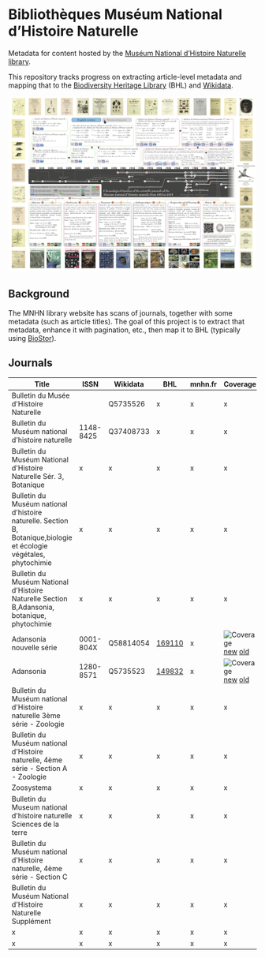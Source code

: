 # Bibliothèques Muséum National d’Histoire Naturelle

Metadata for content hosted by the [Muséum National d’Histoire Naturelle library](https://bibliotheques.mnhn.fr).

This repository tracks progress on extracting article-level metadata and mapping that to the [Biodiversity Heritage Library](https://www.biodiversitylibrary.org) (BHL) and [Wikidata](https://www.wikidata.org/wiki/Wikidata:Main_Page).

![image](https://github.com/rdmpage/bibliotheques-mnhn-fr/raw/main/reading/frise.png)

## Background

The MNHN library website has scans of journals, together with some metadata (such as article titles). The goal of this project is to extract that metadata, enhance it with pagination, etc., then map it to BHL (typically using [BioStor](https://biostor.org)).

## Journals

Title | ISSN | Wikidata | BHL | mnhn.fr | Coverage | Years 
-- | -- | -- | -- | -- | -- | --
Bulletin du Musée d'Histoire Naturelle | | Q5735526 | x | x | x| x
Bulletin du Muséum national d'histoire naturelle | 1148-8425 | Q37408733 | x | x | x| x
Bulletin du Muséum National d'Histoire Naturelle Sér. 3, Botanique | x | x | x | x | x| x
Bulletin du Muséum national d'histoire naturelle. Section B, Botanique,biologie et écologie végétales, phytochimie | x | x | x | x | x| x
Bulletin du Muséum National d'Histoire Naturelle Section B,Adansonia, botanique, phytochimie | x | x | x | x | x| x
Adansonia nouvelle série | 0001-804X  | Q58814054 | [169110](https://www.biodiversitylibrary.org/bibliography/169110#/summary) | x | ![Coverage](https://rdmpage.github.io/bhl-article-coverage/169110.png) [new](https://rdmpage.github.io/bhl-article-coverage/169110.html) [old](http://direct.biostor.org/issn/0001-804X) | 1961-1980
Adansonia | 1280-8571 | Q5735523 | [149832](https://www.biodiversitylibrary.org/title/149832) | x| ![Coverage](https://rdmpage.github.io/bhl-article-coverage/149832.png) [new](https://rdmpage.github.io/bhl-article-coverage/149832.html) [old](http://direct.biostor.org/issn/1280-8571)| 1997 -
Bulletin du Muséum national d'Histoire naturelle 3ème série - Zoologie | x | x | x | x| x| x
Bulletin du Muséum national d'Histoire naturelle, 4ème série - Section A - Zoologie | x | x | x | x| x| x
Zoosystema | x | x | x | x| x| x
Bulletin du Museum national d'histoire naturelle Sciences de la terre | x | x | x | x| x| x
Bulletin du Muséum national d'Histoire naturelle, 4ème série - Section C | x | x | x | x| x| x
Bulletin du Muséum National d'Histoire Naturelle Supplément | x | x | x | x| x| x
x  | x | x | x | x| x| x
x  | x | x | x | x| x| x




